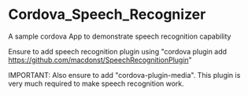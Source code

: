 # Cordova_Speech_Recognizer

A sample cordova App to demonstrate speech recognition capability

Ensure to add speech recognition plugin using "cordova plugin add https://github.com/macdonst/SpeechRecognitionPlugin"

IMPORTANT: Also ensure to add "cordova-plugin-media". This plugin is very much required to make speech recognition work.

